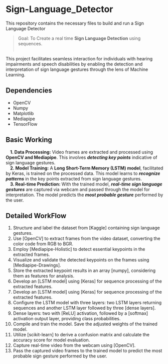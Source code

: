 # Sign-Language_Detector
This repository contains the necessary files to build and run a Sign Language Detector<br/>
> Goal: To Create a real time **Sign Language Detection** using sequences.<br/><br/>

This project facilitates seamless interaction for individuals with hearing impairments and speech disabilities by enabling the detection and interpretation of sign language gestures through the lens of Machine Learning.

## Dependencies
<ul>
  <li>OpenCV</li>
  <li>Numpy</li>
  <li>Matplotlib</li>
  <li>Mediapipe</li>
  <li>TensorFlow</li>
</ul>

## Basic Working
&emsp;**1. Data Processing:** Video frames are extracted and processed using **OpenCV and Mediapipe**. This involves ***detecting key points*** indicative of sign language gestures.<br/>
&emsp;**2. Model Training:** A **Long Short-Term Memory (LSTM) model**, facilitated by Keras, is trained on the processed data. This model learns to ***recognize patterns*** in the key points extracted from sign language gestures.<br/>
&emsp;**3. Real-time Prediction:** With the trained model, ***real-time sign language gestures*** are captured via webcam and passed through the model for interpretation. The model predicts the ***most probable gesture*** performed by the user.<br/>

## Detailed WorkFlow
<ol>
  <li>Structure and label the dataset from [Kaggle] containing sign language gestures.</li>
  <li>Use [OpenCV] to extract frames from the video dataset, converting the color code from RGB to BGR.</li>
  <li>Employ [Mediapipe-Holistic] to detect essential keypoints in the extracted frames.</li>
  <li>Visualize and validate the detected keypoints on the frames using [Mediapipe-Drawings].</li>
  <li>Store the extracted keypoint results in an array [numpy], considering them as features for analysis.</li>
  <li>Develop an [LSTM model] using [Keras] for sequence processing of the extracted features.</li>
  <li>Develop an [LSTM model] using [Keras] for sequence processing of the extracted features.</li>
  <li>Configure the LSTM model with three layers: two LSTM layers returning sequences and another LSTM layer followed by three [dense layers].</li>
  <li>Dense layers: two with [ReLU] activation, followed by a [softmax] activation output layer, providing class probabilities.</li>
  <li>Compile and train the model. Save the adjusted weights of the trained model.</li>
  <li>Utilize [scikit-learn] to derive a confusion matrix and calculate the accuracy score for model evaluation.</li>
  <li>Capture real-time video from the webcam using [OpenCV].</li>
  <li>Pass the captured video frames to the trained model to predict the most probable sign gesture performed by the user.</li>
</ol>
